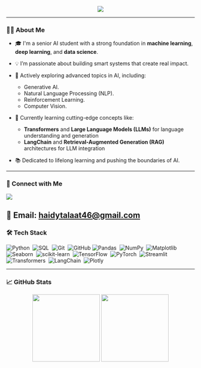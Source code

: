 

<p align="center">
  <a href="https://github.com/DenverCoder1/readme-typing-svg">
    <img src="https://readme-typing-svg.herokuapp.com?font=Fira+Code&weight=600&size=21&duration=4000&pause=1000&color=F75C7E&center=true&vCenter=true&width=580&height=45&lines=AI+Engineer+%7C+Passionate+about+AI+and+LLMs+%7C;Always+learning+and+innovating!">
  </a>
</p>




---

### 👩‍💻 About Me

- 🎓 I'm a senior AI student with a strong foundation in **machine learning**, **deep learning**, and **data science**.
- 💡 I’m passionate about building smart systems that create real impact.
- 🚀 Actively exploring advanced topics in AI, including:
  - Generative AI.
  - Natural Language Processing (NLP).
  - Reinforcement Learning.
  - Computer Vision.
- 📖  Currently learning cutting-edge concepts like:
  - **Transformers**  and **Large Language Models (LLMs)** for language understanding and generation
  - **LangChain** and **Retrieval-Augmented Generation (RAG)** architectures for LLM integration
 
- 📚 Dedicated to lifelong learning and pushing the boundaries of AI.

---

### 🔗 Connect with Me

<a href="https://www.linkedin.com/in/haidytalaat/" target="_blank">
  <img src="https://img.shields.io/badge/-LinkedIn-blue?style=for-the-badge&logo=linkedin&logoColor=white"/>
</a>


📧 Email: haidytalaat46@gmail.com
---

### 🛠️ Tech Stack 
![Python](https://img.shields.io/badge/-Python-05122A?style=flat&logo=python)&nbsp;
![SQL](https://img.shields.io/badge/-SQL-05122A?style=flat&logo=sqlite)&nbsp;
![Git](https://img.shields.io/badge/-Git-05122A?style=flat&logo=git)&nbsp;
![GitHub](https://img.shields.io/badge/-GitHub-05122A?style=flat&logo=github) 
![Pandas](https://img.shields.io/badge/-Pandas-05122A?style=flat&logo=pandas)&nbsp;
![NumPy](https://img.shields.io/badge/-NumPy-05122A?style=flat&logo=numpy)&nbsp;
![Matplotlib](https://img.shields.io/badge/-Matplotlib-05122A?style=flat&logo=matplotlib)&nbsp;
![Seaborn](https://img.shields.io/badge/-Seaborn-05122A?style=flat&logo=seaborn)&nbsp;
![scikit-learn](https://img.shields.io/badge/-scikit--learn-05122A?style=flat&logo=scikit-learn)&nbsp;
![TensorFlow](https://img.shields.io/badge/-TensorFlow-05122A?style=flat&logo=tensorflow)&nbsp;
![PyTorch](https://img.shields.io/badge/-PyTorch-05122A?style=flat&logo=pytorch)&nbsp;
![Streamlit](https://img.shields.io/badge/-Streamlit-05122A?style=flat&logo=streamlit)&nbsp; 
![Transformers](https://img.shields.io/badge/-Transformers-05122A?style=flat&logo=huggingface)&nbsp;
![LangChain](https://img.shields.io/badge/-LangChain-05122A?style=flat&logo=langchain)&nbsp;
![Plotly](https://img.shields.io/badge/-Plotly-05122A?style=flat&logo=plotly)&nbsp;

---

### 📈 GitHub Stats

<p align="center">
  <img src="https://github-readme-stats.vercel.app/api?username=haidytalaat&show_icons=true&theme=tokyonight" height="180"/>
  <img src="https://github-readme-stats.vercel.app/api/top-langs/?username=haidytalaat&layout=compact&theme=tokyonight" height="180"/>
</p>
